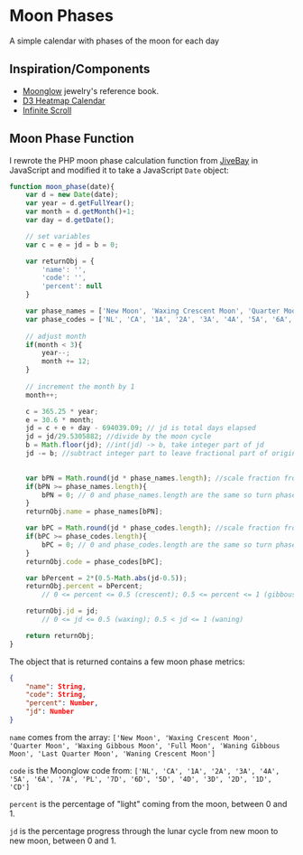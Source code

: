 # Moon Phases
A simple calendar with phases of the moon for each day

## Inspiration/Components
- [Moonglow](https://www.moonglow.com/) jewelry's reference book.
- [D3 Heatmap Calendar](https://bl.ocks.org/micahstubbs/89c6bd879d64aa511372064c6cf85711)
- [Infinite Scroll](https://www.yogihosting.com/jquery-infinite-scroll/)

## Moon Phase Function
I rewrote the PHP moon phase calculation function from [JiveBay](https://jivebay.com/calculating-the-moon-phase/) in JavaScript and modified it to take a JavaScript `Date` object:

```javascript
function moon_phase(date){
	var d = new Date(date);
	var year = d.getFullYear();
	var month = d.getMonth()+1;
	var day = d.getDate();

	// set variables
	var c = e = jd = b = 0;

	var returnObj = {
		'name': '',
		'code': '',
		'percent': null
	}

	var phase_names = ['New Moon', 'Waxing Crescent Moon', 'Quarter Moon', 'Waxing Gibbous Moon', 'Full Moon', 'Waning Gibbous Moon', 'Last Quarter Moon', 'Waning Crescent Moon'];
	var phase_codes = ['NL', 'CA', '1A', '2A', '3A', '4A', '5A', '6A', '7A', 'PL', '7D', '6D', '5D', '4D', '3D', '2D', '1D', 'CD'];
	
	// adjust month
	if(month < 3){
		year--;
		month += 12;
	}
	
	// increment the month by 1
	month++;

	c = 365.25 * year;
	e = 30.6 * month;
	jd = c + e + day - 694039.09; // jd is total days elapsed
	jd = jd/29.5305882; //divide by the moon cycle
	b = Math.floor(jd); //int(jd) -> b, take integer part of jd
	jd -= b; //subtract integer part to leave fractional part of original jd
	

	var bPN = Math.round(jd * phase_names.length); //scale fraction from 0 to phase_names.length and round
	if(bPN >= phase_names.length){
		bPN = 0; // 0 and phase_names.length are the same so turn phase_names.length into 0
	}
	returnObj.name = phase_names[bPN];

	var bPC = Math.round(jd * phase_codes.length); //scale fraction from 0 to phase_codes.length and round
	if(bPC >= phase_codes.length){
		bPC = 0; // 0 and phase_codes.length are the same so turn phase_codes.length into 0
	}
	returnObj.code = phase_codes[bPC];

	var bPercent = 2*(0.5-Math.abs(jd-0.5));
	returnObj.percent = bPercent; 
		// 0 <= percent <= 0.5 (crescent); 0.5 <= percent <= 1 (gibbous) 

	returnObj.jd = jd;
		// 0 <= jd <= 0.5 (waxing); 0.5 < jd <= 1 (waning)

	return returnObj;
}
```

The object that is returned contains a few moon phase metrics:
```json
{
	"name": String,
	"code": String,
	"percent": Number,
	"jd": Number
}
```

`name` comes from the array: `['New Moon', 'Waxing Crescent Moon', 'Quarter Moon', 'Waxing Gibbous Moon', 'Full Moon', 'Waning Gibbous Moon', 'Last Quarter Moon', 'Waning Crescent Moon']`

`code` is the Moonglow code from: `['NL', 'CA', '1A', '2A', '3A', '4A', '5A', '6A', '7A', 'PL', '7D', '6D', '5D', '4D', '3D', '2D', '1D', 'CD']`

`percent` is the percentage of "light" coming from the moon, between 0 and 1.

`jd` is the percentage progress through the lunar cycle from new moon to new moon, between 0 and 1.